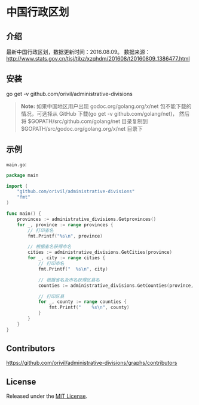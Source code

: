 # 中国行政区划

## 介绍

最新中国行政区划，数据更新时间：2016.08.09。
数据来源：http://www.stats.gov.cn/tjsj/tjbz/xzqhdm/201608/t20160809_1386477.html

## 安装

go get -v github.com/orivil/administrative-divisions


> **Note:** 如果中国地区用户出现 godoc.org/golang.org/x/net 包不能下载的情况，可选择从 GitHub 下载(go get -v github.com/golang/net)，
然后将 $GOPATH/src/github.com/golang/net 目录复制到 $GOPATH/src/godoc.org/golang.org/x/net 目录下

## 示例

`main.go`:

```GO
package main

import (
	"github.com/orivil/administrative-divisions"
	"fmt"
)

func main() {
	provinces := administrative_divisions.Getprovinces()
	for _, province := range provinces {
		// 打印省名
		fmt.Printf("%s\n", province)

		// 根据省名获得市名
		cities := administrative_divisions.GetCities(province)
		for _, city := range cities {
			// 打印市名
			fmt.Printf("  %s\n", city)

			// 根据省名及市名获得区县名
			counties := administrative_divisions.GetCounties(province, city)

			// 打印区县
			for _, county := range counties {
				fmt.Printf("    %s\n", county)
			}
		}
	}
}
```

## Contributors

https://github.com/orivil/administrative-divisions/graphs/contributors

## License

Released under the [MIT License](https://github.com/orivil/administrative-divisions/blob/master/LICENSE).